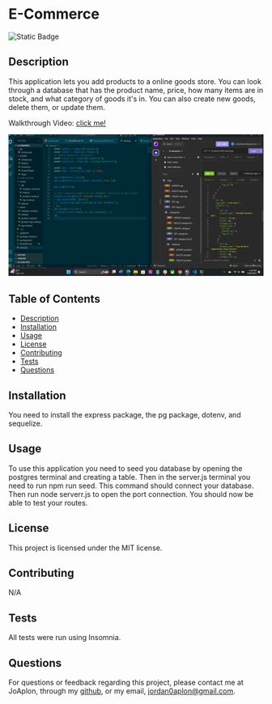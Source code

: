 # E-Commerce
 
![Static Badge](https://img.shields.io/badge/MIT-license?style=flat-square&label=License&labelColor=%23cdcdcd&color=salmon)  

## Description

This application lets you add products to a online goods store. You can look through a database that has the product name, price, how many items are in stock, and what category of goods it's in. You can also create new goods, delete them, or update them.

Walkthrough Video: [click me!](https://drive.google.com/file/d/1GVNppLFYZJ6ZPCgcZXNisYfSNKSDUE63/view)

![image of finished application](image.png)

## Table of Contents

- [Description](#description)
- [Installation](#installation)
- [Usage](#usage)
- [License](#license)
- [Contributing](#contributing)
- [Tests](#tests)
- [Questions](#questions)

## Installation

You need to install the express package, the pg package, dotenv, and sequelize.

## Usage

To use this application you need to seed you database by opening the postgres terminal and creating a table. Then in the server.js terminal you need to run npm run seed. This command should connect your database. Then run node serverr.js to open the port connection. You should now be able to test your routes.

## License

This project is licensed under the MIT license.
## Contributing

N/A

## Tests

All tests were run using Insomnia.

## Questions

For questions or feedback regarding this project, please contact me at JoAplon, through my [github](https://github.com/undefined), or my email, jordan0aplon@gmail.com.

